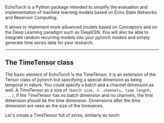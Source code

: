 
EchoTorch is a Python package intended to simplify the evaluation and implementation of 
machine learning models based on Echo State Networks and Reservoir Computing.

It allows to implement more advanced models based on Conceptors and on the Deep Learning 
paradigm such as DeepESN. You will also be able to integrate random recurring models 
into your pytorch models and simply generate time series data for your research.

---

## The TimeTensor class

The basic element of EchoTorch is the TimeTensor, it is an extension of the Tensor class of pytorch but 
specifying a special dimension as being temporal in nature. You could specify a batch and a channel 
dimension as well. A TimeTensor as a size of `(batch size, n. channels, time length, ...)`, if the TimeTensor 
has no batch dimension and no channels, the first dimension should be the time dimension. Dimensions after 
the time dimension are seen as the size of the timeseries.

Let's create a TimeTensor full of zeros, similarly as torch:

